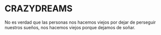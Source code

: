# CRAZYDREAMS
No es verdad que las personas nos hacemos viejos por dejar de perseguir nuestros sueños, nos hacemos viejos porque dejamos de soñar.

